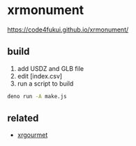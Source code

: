 # xrmonument
 
https://code4fukui.github.io/xrmonument/

## build

1. add USDZ and GLB file
2. edit [index.csv]
3. run a script to build
```sh
deno run -A make.js
```

## related

- [xrgourmet](https://github.com/code4fukui/xrgroumet)
